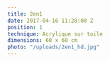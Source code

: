 ```yaml
---
title: 2en1
date: 2017-04-16 11:28:00 Z
position: 1
technique: Acrylique sur toile
dimensions: 60 x 60 cm
photo: "/uploads/2en1_hd.jpg"
---
```


